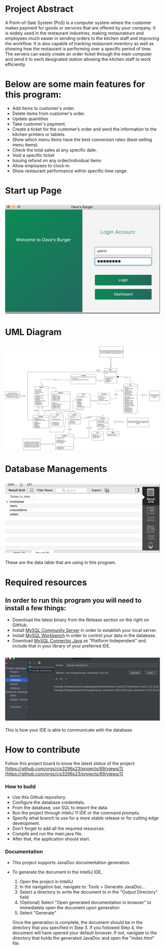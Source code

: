 # Project Abstract
A Point-of-Sale System (PoS) is a computer system where the customer makes payment for goods or services that are offered 
by your company. It is widely used in the restaurant industries, making restaurateurs and employees much easier in 
sending orders to the kitchen staff and improving the workflow. It is also capable of tracking restaurant inventory as 
well as showing how the restaurant is performing over a specific period of time. The servers can easily create an order 
ticket through the main computer and send it to each designated station allowing the kitchen staff to work efficiently.

# Below are some main features for this program: 
- Add items to customer's order. 
- Delete items from customer's order. 
- Update quantities 
- Take customer's payment. 
- Create a ticket for the customer’s order and send the information to the kitchen printers or tablets. 
- Show which menu items have the best conversion rates (best-selling menu items). 
- Check the total sales at any specific date. 
- Void a specific ticket 
- Issuing refund on any order/individual items 
- Allow employees to clock-in 
- Show restaurant performance within specific time range. 

# Start up Page 
![startup](screenshot/startup.png)
-

# UML Diagram

![UML](screenshot/JavaPOSUML.png)
-

# Database Managements
![Database](screenshot/data.png)
-
These are the data table that are using in this program.

# Required resources
In order to run this program you will need to install a few things:  
- 
- Download the latest binary from the Release section on the right on GitHub.  
- Install [MySQL Community Server](https://dev.mysql.com/downloads/mysql/) in order to establish your local server.
- Install [MySQL Workbench](https://dev.mysql.com/downloads/workbench/) in order to control your data in the database.
- Download [MySQL Connector Java](https://dev.mysql.com/downloads/connector/j/) as "Platform Independent" and include that in your library of your preferred IDE.

![MySQL Connector](screenshot/mysqlconnector.png)
-
This is how your IDE is able to communicate with the database.

# How to contribute
Follow this project board to know the latest status of the project: [https://github.com/orgs/cis3296s23/projects/69/views/1](https://github.com/orgs/cis3296s23/projects/69/views/1)  

### How to build
- Use this Github repository.
- Configure the database credentials.
- From the database, use SQL to import the data.
- Run the project through InteliJ 11 IDE or the command prompts.
- Specify what branch to use for a more stable release or for cutting edge development.  
- Don't forget to add all the required resources.
- Compile and run the main.java file.
- After that, the application should start. 

### Documentation
- This project supports JavaDoc documentation generation.
- To generate the document in the IntelliJ IDE,
  1. Open the project in IntelliJ
  2. In the navigation bar, navigate to: Tools > Generate JavaDoc...
  3. Select a directory to write the document to in the "Output Directory" field
  4. (Optional) Select "Open generated documentation in browser" to immediately open the document upon generation
  5. Select "Generate"
  
  Once the generation is complete, the document should be in the directory that you specified in Step 3. If you followed Step 4, the document will have     opened your default browser. If not, navigate to the directory that holds the generated JavaDoc and open the "index.html" file.
